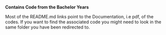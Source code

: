 <p><strong>Contains Code from the Bachelor Years</strong></p>
<p>Most of the README.md links point to the Documentation, i.e pdf, of the codes. If you want to find the associated code you might need to look in the same folder you have been redirected to.</p>
